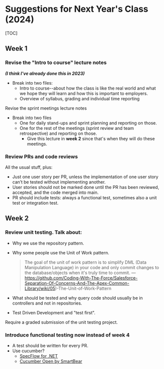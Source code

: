 # Suggestions for Next Year's Class (2024)

[TOC]



## Week 1 

### Revise the "Intro to course" lecture notes

***(I think I've already done this in 2023)***

- Break into two files:
  -  Intro to course--about how the class is like the real world and what we hope they will learn and how this is important to employers.
  - Overview of syllabus, grading and individual time reporting

Revise the sprint meetings lecture notes

- Break into two files
  - One for daily stand-ups and sprint planning and reporting on those.
  - One for the rest of the meetings (sprint review and team retrospective) and reporting on those.
    - Give this lecture in **week 2** since that's when they will do these meetings.

### Review PRs and code reviews

All the usual stuff, plus:

- Just one user story per PR, unless the implementation of one user story can’t be tested without implementing another.
- User stories should not be marked done until the PR has been reviewed, accepted, and the code merged into main.
- PR should include tests: always a functional test, sometimes also a unit test or integration test.

## Week 2

### Review unit testing. Talk about:

-  Why we use the repository pattern. 

- Why some people use the Unit of Work pattern.  

  > The goal of the unit of work pattern is to simplify DML (Data Manipulation Language) in your code and only commit changes to the database/objects when it's truly time to commit. &mdash;https://github.com/Coding-With-The-Force/Salesforce-Separation-Of-Concerns-And-The-Apex-Common-Library/wiki/05)-The-Unit-of-Work-Pattern

- What should be tested and why query code should usually be in controllers and not in repositories.

- Test Driven Development and "test first".

Require a graded submission of the unit testing project.

### Introduce functional testing now instead of week 4

- A test should be written for every PR.
- Use cucumber?
  - [SpecFlow for .NET](https://docs.specflow.org/projects/getting-started/en/latest/index.html)
  - [Cucumber Open by SmartBear](https://cucumber.io/tools/cucumber-open/)
